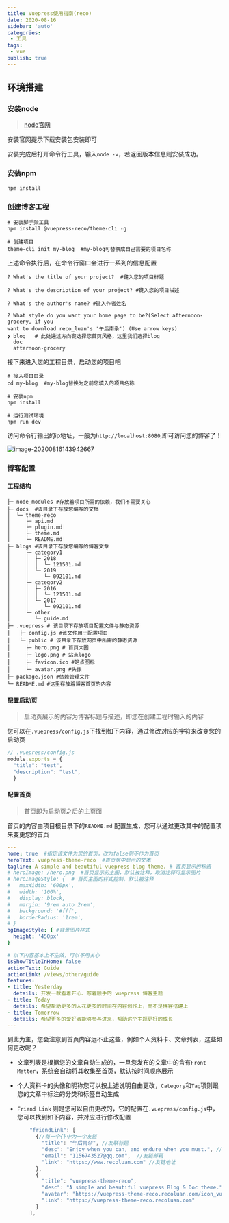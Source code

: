 ```yaml
---
title: Vuepress使用指南(reco)
date: 2020-08-16
sidebar: 'auto'
categories:
 - 工具
tags:
 - vue
publish: true
---
```




## 环境搭建

### 安装node

> [node官网](https://nodejs.org/zh-cn/)

安装官网提示下载安装包安装即可

安装完成后打开命令行工具，输入`node -v`，若返回版本信息则安装成功。

### 安装npm

```shell
npm install
```

### 创建博客工程

```shell
# 安装脚手架工具
npm install @vuepress-reco/theme-cli -g

# 创建项目
theme-cli init my-blog  #my-blog可替换成自己需要的项目名称
```

上述命令执行后，在命令行窗口会进行一系列的信息配置

```shell
? What's the title of your project?  #键入您的项目标题

? What's the description of your project? #键入您的项目描述

? What's the author's name? #键入作者姓名

? What style do you want your home page to be?(Select afternoon-grocery, if you 
want to download reco_luan's '午后南杂') (Use arrow keys)
❯ blog   # 此处通过方向键选择您首页风格，这里我们选择blog
  doc 
  afternoon-grocery 
```

接下来进入您的工程目录，启动您的项目吧

```shell
# 接入项目目录
cd my-blog  #my-blog替换为之前您填入的项目名称

# 安装npm
npm install

# 运行测试环境
npm run dev
```

访问命令行输出的ip地址，一般为`http://localhost:8080`,即可访问您的博客了！

![image-20200816143942667](https://bbs-upload.marginnote.cn/original/2X/6/6d7702cdd01116cdadfbffdf52bcae76590ceb8b.png)

### 博客配置

#### 工程结构

```shell
├─ node_modules #存放着项目所需的依赖，我们不需要关心
├─ docs  #该目录下存放您编写的文档
│  └─ theme-reco
│     ├─ api.md
│     ├─ plugin.md
│     ├─ theme.md
│     └─ README.md
├─ blogs #该目录下存放您编写的博客文章
│     ├─ category1
│     │  ├─ 2018
│     │  │  └─ 121501.md
│     │  └─ 2019
│     │     └─ 092101.md
│     ├─ category2
│     │  ├─ 2016
│     │  │  └─ 121501.md
│     │  └─ 2017
│     │     └─ 092101.md
│     └─ other
│        └─ guide.md
├─ .vuepress # 该目录下存放项目配置文件与静态资源
│ 	├─ config.js #该文件用于配置项目
│   └─ public # 该目录下存放网页中所需的静态资源
│     ├─ hero.png # 首页大图
│     ├─ logo.png # 站点logo
│     ├─ favicon.ico #站点图标
│     └─ avatar.png #头像
├─ package.json #依赖管理文件
└─ README.md #这里存放着博客首页的内容
```

#### 配置启动页

> 启动页展示的内容为博客标题与描述，即您在创建工程时输入的内容

您可以在`.vuepress/config.js`下找到如下内容，通过修改对应的字符来改变您的启动页

```js
// .vuepress/config.js
module.exports = {
  "title": "test", 
  "description": "test",
  }
```

#### 配置首页

> 首页即为启动页之后的主页面

首页的内容由项目根目录下的`README.md` 配置生成，您可以通过更改其中的配置项来变更您的首页

```yaml
---
home: true  #指定该文件为您的首页，改为false则不作为首页
heroText: vuepress-theme-reco  #首页居中显示的文本
tagline: A simple and beautiful vuepress blog theme. # 首页显示的标语
# heroImage: /hero.png  #首页显示的主图，默认被注释，取消注释可显示图片
# heroImageStyle: {  # 首页主图的样式控制，默认被注释
#   maxWidth: '600px',
#   width: '100%',
#   display: block,
#   margin: '9rem auto 2rem',
#   background: '#fff',
#   borderRadius: '1rem',
# }
bgImageStyle: { #背景图片样式
  height: '450px'
}

# 以下内容基本上不生效，可以不用关心
isShowTitleInHome: false 
actionText: Guide
actionLink: /views/other/guide
features:
- title: Yesterday
  details: 开发一款看着开心、写着顺手的 vuepress 博客主题
- title: Today
  details: 希望帮助更多的人花更多的时间在内容创作上，而不是博客搭建上
- title: Tomorrow
  details: 希望更多的爱好者能够参与进来，帮助这个主题更好的成长
---
```

到此为主，您会注意到首页内容远不止这些，例如个人资料卡、文章列表，这些如何更改呢？

* 文章列表是根据您的文章自动生成的，一旦您发布的文章中的含有`Front Matter`，系统会自动将其收集至首页，默认按时间顺序展示

* 个人资料卡的头像和昵称您可以按上述说明自由更改，`Category`和`Tag`项则跟您的文章中标注的分类和标签自动生成

* `Friend Link` 则是您可以自由更改的，它的配置在`.vuepress/config.js`中，您可以找到如下内容，并对应进行修改配置

  ```js
      "friendLink": [
        {//每一个{}中为一个友链
          "title": "午后南杂", //友联标题
          "desc": "Enjoy when you can, and endure when you must.", //友链描述
          "email": "1156743527@qq.com",  //友链邮箱
          "link": "https://www.recoluan.com" //友链地址
        },
        {
          "title": "vuepress-theme-reco",
          "desc": "A simple and beautiful vuepress Blog & Doc theme.",
          "avatar": "https://vuepress-theme-reco.recoluan.com/icon_vuepress_reco.png",
          "link": "https://vuepress-theme-reco.recoluan.com"
        }
      ],
  ```

  

  

  